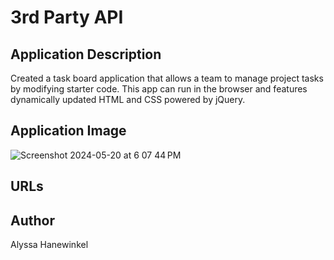 # 3rd Party API

## Application Description
Created a task board application that allows a team to manage project tasks by modifying starter code. This app can run in the browser and features dynamically updated HTML and CSS powered by jQuery.


## Application Image
![Screenshot 2024-05-20 at 6 07 44 PM](https://github.com/alyssawink/3rd-party-api/assets/157747737/deb4bcb6-00c9-4c8c-aaf6-d8c771f5ff67)

## URLs


## Author
Alyssa Hanewinkel
